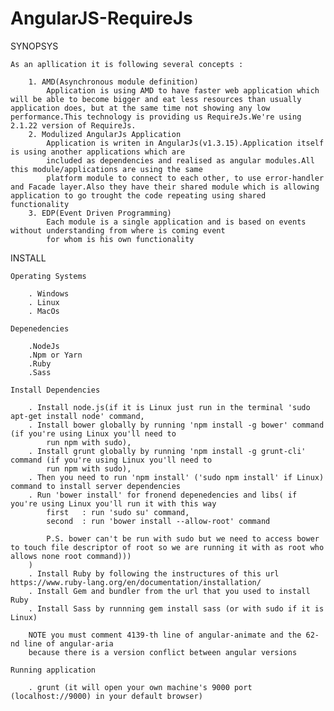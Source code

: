 # AngularJS-RequireJs

SYNOPSYS

	As an apllication it is following several concepts :
		
		1. AMD(Asynchronous module definition)
			Application is using AMD to have faster web application which will be able to become bigger and eat less resources than usually application does, but at the same time not showing any low performance.This technology is providing us RequireJs.We're using 2.1.22 version of RequireJs.
		2. Modulized AngularJs Application
			Application is writen in AngularJs(v1.3.15).Application itself is using another applications which are 
			included as dependencies and realised as angular modules.All this module/applications are using the same 
			platform module to connect to each other, to use error-handler and Facade layer.Also they have their shared module which is allowing application to go trought the code repeating using shared functionality
		3. EDP(Event Driven Programming)
			Each module is a single application and is based on events without understanding from where is coming event
			for whom is his own functionality

INSTALL

	Operating Systems
		
		. Windows
		. Linux
		. MacOs

	Depenedencies
		
		.NodeJs
		.Npm or Yarn
		.Ruby
		.Sass

	Install Dependencies

	    . Install node.js(if it is Linux just run in the terminal 'sudo apt-get install node' command,
	    . Install bower globally by running 'npm install -g bower' command (if you're using Linux you'll need to 
	    	run npm with sudo),
	    . Install grunt globally by running 'npm install -g grunt-cli' command (if you're using Linux you'll need to 
	    	run npm with sudo),
	    . Then you need to run 'npm install' ('sudo npm install' if Linux) command to install server dependencies
	    . Run 'bower install' for fronend depenedencies and libs( if you're using Linux you'll run it with this way
	    	first 	: run 'sudo su' command,
	    	second 	: run 'bower install --allow-root' command

	    	P.S. bower can't be run with sudo but we need to access bower to touch file descriptor of root so we are running it with as root who allows none root command)))
	    )
	    . Install Ruby by following the instructures of this url https://www.ruby-lang.org/en/documentation/installation/
	    . Install Gem and bundler from the url that you used to install Ruby
	    . Install Sass by runnning gem install sass (or with sudo if it is Linux)

	    NOTE you must comment 4139-th line of angular-animate and the 62-nd line of angular-aria
	    because there is a version conflict between angular versions

	Running application

		. grunt (it will open your own machine's 9000 port (localhost://9000) in your default browser)
